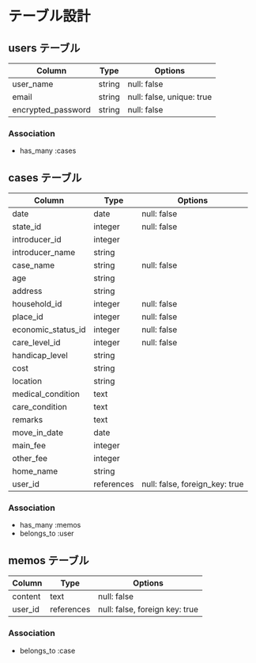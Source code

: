 
# テーブル設計

## users テーブル

| Column             | Type    | Options                   |
| ------------------ | ------- | ------------------------- |
| user_name          | string  | null: false               |
| email              | string  | null: false, unique: true |
| encrypted_password | string  | null: false               |

### Association

- has_many :cases


## cases テーブル

| Column             | Type       | Options                        |
| ------------------ | ---------- | ------------------------------ |
| date               | date       | null: false                    |
| state_id           | integer    | null: false                    |
| introducer_id      | integer    |                                |
| introducer_name    | string     |                                |
| case_name          | string     | null: false                    |
| age                | string     |                                |
| address            | string     |                                |
| household_id       | integer    | null: false                    |
| place_id           | integer    | null: false                    |
| economic_status_id | integer    | null: false                    |
| care_level_id      | integer    | null: false                    |
| handicap_level     | string     |                                |
| cost               | string     |                                |
| location           | string     |                                |
| medical_condition  | text       |                                |
| care_condition     | text       |                                |
| remarks            | text       |                                |
| move_in_date       | date       |                                |
| main_fee           | integer    |                                |
| other_fee          | integer    |                                |
| home_name          | string     |                                |
| user_id            | references | null: false, foreign_key: true |

### Association

- has_many :memos
- belongs_to :user


## memos テーブル

| Column      | Type       | Options                        |
| ----------- | ---------- | ------------------------------ |
| content     | text       | null: false                    |
| user_id     | references | null: false, foreign key: true |

### Association

- belongs_to :case